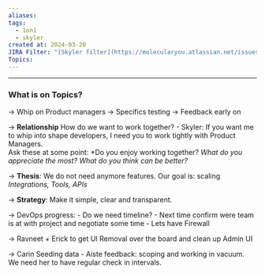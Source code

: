 ```yaml
---
aliases: 
tags:
  - 1on1
  - skyler
created at: 2024-03-20
JIRA Filter: "[Skyler filter](https://molecularyou.atlassian.net/issues/?filter=10020)"
Topics:
---
```

----
### What is on Topics?

-> Whip on Product managers
	-> Specifics testing
	-> Feedback early on

-> **Relationship**
	How do we want to work together? 
		- Skyler: If you want me to whip into shape developers, I need you to work tightly with Product Managers.   
	Ask these at some point: 
	*Do you enjoy working together?
	*What do you appreciate the most?*
	*What do you think can be better?*  


-> **Thesis**: 
We do not need anymore features.
	Our goal is: scaling 
	*Integrations, Tools, APIs*

-> **Strategy**: 
Make it simple, clear and transparent.

-> DevOps progress:
	- Do we need timeline? 
	- Next time confirm were team is at with project and negotiate some time
	- Lets have Firewall

-> Ravneet + Erick
	to get UI Removal over the board and clean up Admin UI

-> Carin Seeding data
	- Aiste feedback: scoping and working in vacuum. We need her to have regular check in intervals.